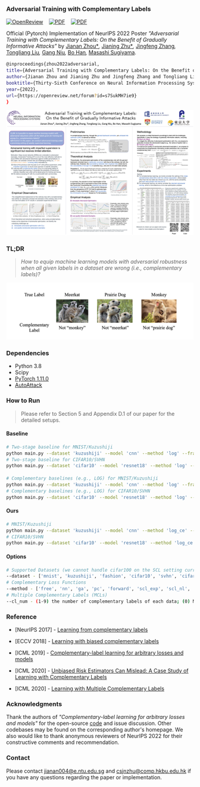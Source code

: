 ### Adversarial Training with Complementary Labels

[![OpenReview](https://img.shields.io/badge/OpenReview-Forum-brightgreen.svg)](https://openreview.net/forum?id=s7SukMH7ie9)&nbsp;&nbsp;&nbsp;&nbsp;[![PDF](https://img.shields.io/badge/Download-PDF-blue.svg)](https://openreview.net/pdf?id=s7SukMH7ie9)&nbsp;&nbsp;&nbsp;&nbsp;[![PDF](https://img.shields.io/badge/NeurIPS-Page-orange.svg)](https://neurips.cc/virtual/2022/poster/55084)

Official (Pytorch) Implementation of NeurIPS 2022 Poster *"Adversarial Training with Complementary Labels: On the Benefit of Gradually Informative Attacks"* by [Jianan Zhou*](https://openreview.net/profile?id=~Jianan_Zhou1)*,* [Jianing Zhu*](https://openreview.net/profile?id=~Jianing_Zhu2)*,* [Jingfeng Zhang](https://openreview.net/profile?id=~Jingfeng_Zhang1)*,* [Tongliang Liu](https://openreview.net/profile?id=~Tongliang_Liu1)*,* [Gang Niu](https://openreview.net/profile?id=~Gang_Niu1)*,* [Bo Han](https://openreview.net/profile?id=~Bo_Han1)*,* [Masashi Sugiyama](https://openreview.net/profile?id=~Masashi_Sugiyama1).

```bash
@inproceedings{zhou2022adversarial,
title={Adversarial Training with Complementary Labels: On the Benefit of Gradually Informative Attacks},
author={Jianan Zhou and Jianing Zhu and Jingfeng Zhang and Tongliang Liu and Gang Niu and Bo Han and Masashi Sugiyama},
booktitle={Thirty-Sixth Conference on Neural Information Processing Systems},
year={2022},
url={https://openreview.net/forum?id=s7SukMH7ie9}
}
```

<p align="center">
  <img src="./imgs/NeurIPS2022_1958_Poster.png" alt="Poster"/>
</p>

### TL;DR

> *How to equip machine learning models with adversarial robustness when all given labels in a dataset are wrong (i.e., complementary labels)?*

<p align="center">
  <img src="./imgs/cl.png" alt="CLs" width="600"/>
</p>

### Dependencies

* Python 3.8
* Scipy
* [PyTorch 1.11.0](https://pytorch.org)
* [AutoAttack](https://github.com/fra31/auto-attack)

### How to Run

> Please refer to Section 5 and Appendix D.1 of our paper for the detailed setups.

#### Baseline

```bash
# Two-stage baseline for MNIST/Kuzushiji
python main.py --dataset 'kuzushiji' --model 'cnn' --method 'log' --framework 'two_stage' --cl_epochs 50 --adv_epochs 50 --cl_lr 0.001 --at_lr 0.01
# Two-stage baseline for CIFAR10/SVHN
python main.py --dataset 'cifar10' --model 'resnet18' --method 'log' --framework 'two_stage' --cl_epochs 50 --adv_epochs 70 --cl_lr 0.01 --at_lr 0.01

# Complementary baselines (e.g., LOG) for MNIST/Kuzushiji
python main.py --dataset 'kuzushiji' --model 'cnn' --method 'log' --framework 'one_stage' --adv_epochs 100 --at_lr 0.01 --scheduler 'none'
# Complementary baselines (e.g., LOG) for CIFAR10/SVHN
python main.py --dataset 'cifar10' --model 'resnet18' --method 'log' --framework 'one_stage' --adv_epochs 120 --at_lr 0.01 --scheduler 'none'
```

#### Ours

```bash
# MNIST/Kuzushiji
python main.py --dataset 'kuzushiji' --model 'cnn' --method 'log_ce' --framework 'one_stage' --adv_epochs 100 --at_lr 0.01 --scheduler 'cosine' --sch_epoch 50 --warmup_epoch 10
# CIFAR10/SVHN
python main.py --dataset 'cifar10' --model 'resnet18' --method 'log_ce' --framework 'one_stage' --adv_epochs 120 --at_lr 0.01 --scheduler 'cosine' --sch_epoch 40 --warmup_epoch 40
```

#### Options

```bash
# Supported Datasets (we cannot handle cifar100 on the SCL setting currently, i.e., complementary learning fails on CIFAR100 in our exp.)
--dataset - ['mnist', 'kuzushiji', 'fashion', 'cifar10', 'svhn', 'cifar100']
# Complementary Loss Functions
--method - ['free', 'nn', 'ga', 'pc', 'forward', 'scl_exp', 'scl_nl', 'mae', 'mse', 'ce', 'gce', 'phuber_ce', 'log', 'exp', 'l_uw', 'l_w', 'log_ce', 'exp_ce']
# Multiple Complementary Labels (MCLs)
--cl_num - (1-9) the number of complementary labels of each data; (0) MCLs data distribution of ICML2020 - "Learning with Multiple Complementary Labels"
```

### Reference

* [NeurIPS 2017] - [Learning from complementary labels](https://arxiv.org/abs/1705.07541)

* [ECCV 2018] - [Learning with biased complementary labels](https://arxiv.org/abs/1711.09535)

* [ICML 2019] - [Complementary-label learning for arbitrary losses and models](https://arxiv.org/abs/1810.04327)

* [ICML 2020] - [Unbiased Risk Estimators Can Mislead: A Case Study of Learning with Complementary Labels](https://arxiv.org/abs/2007.02235)

* [ICML 2020] - [Learning with Multiple Complementary Labels](https://arxiv.org/abs/1912.12927)

### Acknowledgments

Thank the authors of *"Complementary-label learning for arbitrary losses and models"* for the open-source [code](https://github.com/takashiishida/comp) and issue discussion. Other codebases may be found on the corresponding author's homepage. We also would like to thank anonymous reviewers of NeurIPS 2022 for their constructive comments and recommendation.

### Contact

Please contact [jianan004@e.ntu.edu.sg](mailto:jianan004@e.ntu.edu.sg) and [csjnzhu@comp.hkbu.edu.hk](mailto:csjnzhu@comp.hkbu.edu.hk) if you have any questions regarding the paper or implementation.

